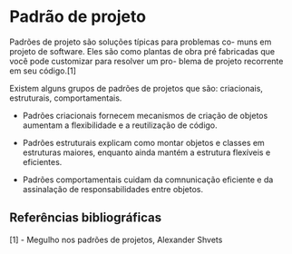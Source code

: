 # Padrão de projeto
Padrões de projeto são soluções típicas para problemas co-
muns em projeto de software. Eles são como plantas de obra
pré fabricadas que você pode customizar para resolver um pro-
blema de projeto recorrente em seu código.[1]

Existem alguns grupos de padrões de projetos que são: criacionais, estruturais, comportamentais.

* Padrões criacionais fornecem mecanismos de criação de objetos aumentam a flexibilidade e a reutilização de código.

* Padrões estruturais explicam como montar objetos e classes em estruturas maiores, enquanto ainda mantém a estrutura flexíveis e eficientes.

* Padrões comportamentais cuidam da comnunicação eficiente e da assinalação de responsabilidades entre objetos.

## Referências bibliográficas
[1] - Megulho nos padrões de projetos, Alexander Shvets 